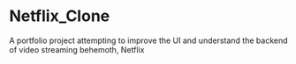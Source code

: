# Netflix_Clone
A portfolio project attempting to improve the UI and understand the backend of video streaming behemoth, Netflix
